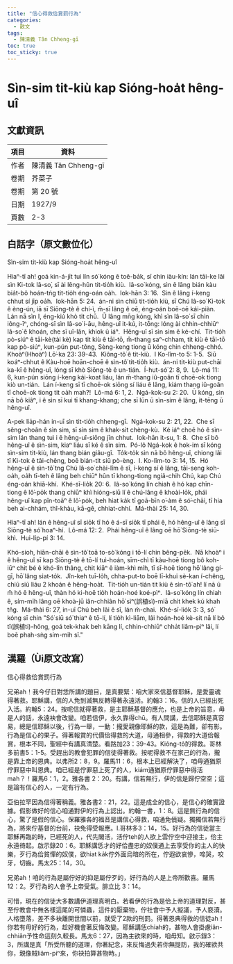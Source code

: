```yaml
---
title: "信心得救佮賞罰行為"
categories:
  - 散文
tags:
  - 陳清義 Tân Chheng-gī
toc: true
toc_sticky: true
---
```


# Sìn-sim tit-kiù kap Sióng-hoa̍t hêng-uî

## 文獻資訊

| 項目 | 資料 |
|---|---|
| 作者 | 陳清義 Tân Chheng-gī |
| 卷期 | 芥菜子 |
| 卷期 | 第 20 號 |
| 日期 | 1927/9 |
| 頁數 | 2-3 |

## 白話字（原文數位化）

Sìn-sim tit-kiù kap Sióng-hoa̍t hêng-uî

Hiaⁿ-tī ah! goá kin-á-ji̍t tuì lín só͘ kóng ê toê-ba̍k, sī chin iàu-kín: lán tāi-ke lâi sìn Ki-tok Iâ-so͘, sī ài lêng-hûn tit-tio̍h kiù.  Iâ-so͘ kóng, sìn ê lâng bián kàu bia̍t-bô hoán-tńg tit-tio̍h éng-oán oa̍h.  Iok-hān 3: 16.  Sìn ê lâng í-keng chhut sí ji̍p oa̍h.  Iok-hān 5: 24.  án-ni sìn chiū tit-tio̍h kiù, sī Chú Iâ-so͘ Ki-tok ê èng-ún, iā sī Siōng-tè ê chí-ì, m̄-sī lâng ê oē, éng-oán boē-oē kái-piàn.  Lán nā sìn I, éng-kiú khò tit chū.  Ū lâng mn̄g kóng, khì sìn Iâ-so͘ sī chin iông-īⁿ, chóng-sī sìn Iâ-so͘ í-āu, hêng-uî it-kú, it-tōng: lóng ài chhin-chhiūⁿ Iâ-so͘ ê khoán, che sī uî-lân, khiok ū iáⁿ.  Hêng-uî sī sìn sim ê ké-chí.  Tit-tio̍h pò-siúⁿ ê tāi-kè(tài kè) kap tit kiù ê tāi-tō, m̄-thang saⁿ-chham, tit kiù ê tāi-tō kap pò-siúⁿ, kun-pún put-tông, Sèng-keng tiong ū kóng chin chheng-chhó.  Khoàⁿ(Hhoàⁿ) Lō͘-ka 23: 39-43.  Kiông-tô͘ ê tit-kiù.  I Ko-lîm-to 5: 1-5.  Siū koáⁿ-chhut ê Kàu-hoē hoān-choē ê sìn-tô͘ tit-tio̍h kiù.  án-ni tit-kiù put-chāi ka-kī ê hêng-uî, lóng sī khò Siōng-tè ê un-tián.  Í-hut-só͘ 2: 8, 9.  Lô-má 11: 6, kun-pún siōng í-keng kái-koat liáu, lán m̄-thang iû-goân tī choē-ok tiong kiò un-tián.  Lán í-keng sī tī choē-ok siōng sí liáu ê lâng, kiám thang iû-goân tī choē-ok tiong tit oa̍h mah?!  Lô-má 6: 1, 2.  Ngá-kok-su 2: 20.  Ū kóng, sìn nā bô kiâⁿ, i ê sìn sī kui tī khang-khang; che sī lūn ū sìn-sim ê lâng, it-tēng ū hêng-uî.

A-pek lia̍p-hán in-uī sìn tit-tio̍h chheng-gī.  Ngá-kok-su 2: 21, 22.  Che sī sêng-choân ê sìn sim, sī sìn sim ê khak-si̍t chèng-kù.  Ké iáⁿ choē hó ê sìn-sim lán thang tuì i ê hêng-uî-siōng jīn chhut.  Iok-hān it-su, 1: 8.  Che sī bô hêng-uî ê sìn-sim, kiaⁿ liáu sī ké ê sìn sim.  Pó-lô Ngá-kok ê hok-im sī kóng sìn-sim tit-kiù, lán thang bián giâu-gî.  To̍k-to̍k sìn nā bô hêng-uî, chiong lâi tī Ki-tok ê tâi-chêng, boē bián-tit siū pò-èng.  I. Ko-lîm-to 3: 14, 15.  Hó hêng-uî ê sìn-tô͘ tng Chú Iâ-so͘ chài-lîm ê sî, í-keng sí ê lâng, tāi-seng koh-oa̍h, oa̍h tī-teh ê lâng beh chiūⁿ hûn tī khong-tiong ngiâ-chih Chú, kap Chú éng-oán khiā-khí.  Khé-sī-lio̍k 20: 6.  Iâ-so͘ kóng lín chiah ê hó kap chīn-tiong ê lô͘-po̍k thang chiūⁿ khì hióng-siū lí ê chú-lâng ê khoài-lo̍k, phái hêng-uî kap pîn-toāⁿ ê lô͘-po̍k, beh hiat ka̍k tī goā-bīn o͘-àm ê só͘-chāi, tī hia beh ai-chhám, thî-khàu, kā-gê, chhiat-chhí.  Má-thài 25: 14, 30.

Hiaⁿ-tī ah! lán ê hêng-uî sī sio̍k tī hó ê á-sī sio̍k tī phái ê, hó hêng-uî ê lâng sī Siōng-tè só͘ hoaⁿ-hí.  Lô-má 12: 2.  Phái hêng-uî ê lâng oē hō͘ Siōng-tè siū-khì.  Hui-li̍p-pí 3: 14.

Khó-sioh, hiān-chāi ê sìn-tô͘ toā to-sò͘ kóng i tō-lí chin bêng-pe̍k.  Nā khoàⁿ i ê hêng-uî sī kap Siōng-tè ê tō-lí tuì-hoán, sīm-chì tī kàu-hoē tiong bô koh-iūⁿ chit bé ê khó-lîn thâng, chit kiāⁿ ê iàm-khì mi̍h, tī sī-hoē tiong hō͘ lâng gí-gī, hō͘ lâng siat-to̍k.  Jîn-keh tuī-lo̍h, chha-put-to boē lī-khui sè-kan í-chêng, chiū siū liáu 2 khoán ê hêng-hoa̍t.  Tit-tio̍h un-tián tit kiù ê sìn-tô͘ ah! lí nā ū m̄ hó ê hêng-uî, thàn hó ki-hoē tio̍h hoán-hoé koé-pìⁿ.  Iâ-so͘ kóng lín chiah ê, sím-mi̍h lâng oē khoà-jū iân-chhiân hō͘ sìⁿ(誤植sì)-miā chit khek kú khah tn̂g.  Má-thài 6: 27, in-uī Chú beh lâi ê sî, lán m̄-chai.  Khé-sī-lio̍k 3: 3, só͘ kóng sī chin "Só͘ siū só͘ thiaⁿ ê tō-lí, lí tio̍h kì-liām, lâi hoán-hoé kè-sit nā lí bô tî(誤植ti)-hông, goá tek-khak beh kāng lí, chhin-chhiūⁿ chha̍t liâm-piⁿ lâi, lí boē phah-sǹg sím-mi̍h sî."

## 漢羅（Ùi原文改寫）

信心得救佮賞罰行為

兄弟ah！我今仔日對恁所講的題目，是真要緊：咱大家來信基督耶穌，是愛靈魂得著救。耶穌講，信的人免到滅無反轉得著永遠活。約翰3：16。信的人已經出死入活。約翰5：24。按呢信就得著救，是主耶穌基督的應允，也是上帝的旨意，毋是人的話，永遠袂會改變。咱若信伊，永久靠得chū。有人問講，去信耶穌是真容易，總是信耶穌以後，行為一舉，一動：攏愛親像耶穌的款，這是為難，卻有影。行為是信心的果子。得著報賞的代價佮得救的大道，毋通相參，得救的大道佮報賞，根本不同，聖經中有講真清楚。看路加23：39-43。Kiông-tô͘的得救。哥林多前書5：1-5。受趕出的教會犯罪的信徒得著救。按呢得救不在家己的行為，攏是靠上帝的恩典。以弗所2：8，9。羅馬11：6，根本上已經解決了，咱毋通猶原佇罪惡中叫恩典。咱已經是佇罪惡上死了的人，kiám通猶原佇罪惡中得活mah？！羅馬6：1，2。雅各書 2：20。有講，信若無行，伊的信是歸佇空空；這是論有信心的人，一定有行為。

亞伯拉罕因為信得著稱義。雅各書2：21，22。這是成全的信心，是信心的確實證據。假影做好的信心咱通對伊的行為上認出。約翰一書，1：8。這是無行為的信心，驚了是假的信心。保羅雅各的福音是講信心得救，咱通免僥疑。獨獨信若無行為，將來佇基督的台前，袂免得受報應。I.哥林多3：14，15。好行為的信徒當主耶穌再臨的時，已經死的人，代先閣活，活佇teh的人欲上雲佇空中迎接主，佮主永遠徛起。啟示錄20：6。耶穌講恁才的好佮盡忠的奴僕通上去享受你的主人的快樂，歹行為佮貧憚的奴僕，欲hiat ka̍k佇外面烏暗的所在，佇遐欲哀慘，啼哭，咬牙，切齒。馬太25：14，30。

兄弟ah！咱的行為是屬佇好的抑是屬佇歹的，好行為的人是上帝所歡喜。羅馬12：2。歹行為的人會予上帝受氣。腓立比 3：14。

可惜，現在的信徒大多數講伊道理真明白。若看伊的行為是佮上帝的道理對反，甚至佇教會中無各樣這尾的可憐蟲，這件的厭棄物，佇社會中予人擬議，予人褻瀆。人格墮落，差不多袂離開世間以前，就受了2款的刑罰。得著恩典得救的信徒ah！你若有毋好的行為，趁好機會著反悔改變。耶穌講恁chiah的，甚物人會掛慮iân-chhiân予性命這刻久較長。馬太6：27，因為主欲來的時，咱毋知。啟示錄3：3，所講是真「所受所聽的道理，你著紀念，來反悔過失若你無提防，我的確欲共你，親像賊liâm-piⁿ來，你袂拍算甚物時。」
